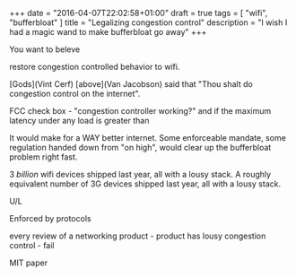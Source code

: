 +++
date = "2016-04-07T22:02:58+01:00"
draft = true
tags = [ "wifi", "bufferbloat" ]
title = "Legalizing congestion control"
description = "I wish I had a magic wand to make bufferbloat go away"
+++

You want to beleve

restore congestion controlled behavior to wifi.

[Gods](Vint Cerf) [above](Van Jacobson) said that "Thou shalt do
congestion control on the internet".

FCC check box - "congestion controller working?" and if the maximum
latency under any load is greater than

It would make for a WAY better internet. Some enforceable mandate, some
regulation handed down from "on high", would clear up the bufferbloat
problem right fast.

3 *billion* wifi devices shipped last year, all with a lousy stack. A
roughly equivalent number of 3G devices shipped last year, all with a
lousy stack.

U/L

Enforced by protocols

every review of a networking product - product has lousy congestion control - fail

MIT paper
